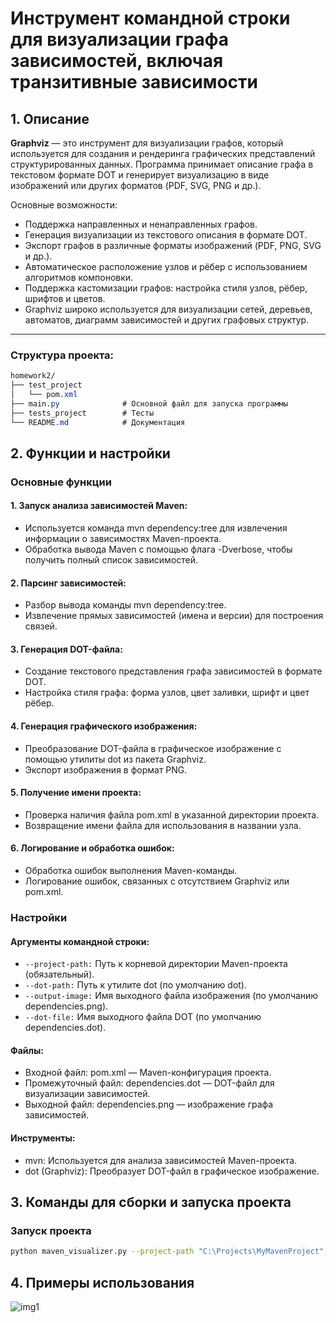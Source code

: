 # Инструмент командной строки для визуализации графа зависимостей, включая транзитивные зависимости

## 1. Описание

**Graphviz** — это инструмент для визуализации графов, который используется для создания и рендеринга графических представлений структурированных данных. Программа принимает описание графа в текстовом формате DOT и генерирует визуализацию в виде изображений или других форматов (PDF, SVG, PNG и др.).

Основные возможности:

- Поддержка направленных и ненаправленных графов.
- Генерация визуализации из текстового описания в формате DOT.
- Экспорт графов в различные форматы изображений (PDF, PNG, SVG и др.).
- Автоматическое расположение узлов и рёбер с использованием алгоритмов компоновки.
- Поддержка кастомизации графов: настройка стиля узлов, рёбер, шрифтов и цветов.
- Graphviz широко используется для визуализации сетей, деревьев, автоматов, диаграмм зависимостей и других графовых структур.

---
### Структура проекта:
```css
homework2/
├── test_project
│   └── pom.xml
├── main.py              # Основной файл для запуска программы
├── tests_project        # Тесты 
└── README.md            # Документация
```

## 2. Функции и настройки

### Основные функции

#### 1. Запуск анализа зависимостей Maven:

- Используется команда mvn dependency:tree для извлечения информации о зависимостях Maven-проекта.
- Обработка вывода Maven с помощью флага -Dverbose, чтобы получить полный список зависимостей.

#### 2. Парсинг зависимостей:

- Разбор вывода команды mvn dependency:tree.
- Извлечение прямых зависимостей (имена и версии) для построения связей.

#### 3. Генерация DOT-файла:

- Создание текстового представления графа зависимостей в формате DOT.
- Настройка стиля графа: форма узлов, цвет заливки, шрифт и цвет рёбер.

#### 4. Генерация графического изображения:

- Преобразование DOT-файла в графическое изображение с помощью утилиты dot из пакета Graphviz.
- Экспорт изображения в формат PNG.

#### 5. Получение имени проекта:

- Проверка наличия файла pom.xml в указанной директории проекта.
- Возвращение имени файла для использования в названии узла.

#### 6. Логирование и обработка ошибок:

- Обработка ошибок выполнения Maven-команды.
- Логирование ошибок, связанных с отсутствием Graphviz или pom.xml.

### Настройки

#### Аргументы командной строки:

- `--project-path:` Путь к корневой директории Maven-проекта (обязательный).
- `--dot-path:` Путь к утилите dot (по умолчанию dot).
- `--output-image:` Имя выходного файла изображения (по умолчанию dependencies.png).
- `--dot-file:` Имя выходного файла DOT (по умолчанию dependencies.dot).

#### Файлы:

- Входной файл: pom.xml — Maven-конфигурация проекта.
- Промежуточный файл: dependencies.dot — DOT-файл для визуализации зависимостей.
- Выходной файл: dependencies.png — изображение графа зависимостей.

#### Инструменты:

- mvn: Используется для анализа зависимостей Maven-проекта.
- dot (Graphviz): Преобразует DOT-файл в графическое изображение.

## 3. Команды для сборки и запуска проекта

### Запуск проекта

   ```bash
   python maven_visualizer.py --project-path "C:\Projects\MyMavenProject" --dot-path "C:\Program Files\Graphviz\bin\dot.exe" --output-image "output.png" --dot-file "output.dot"

   ```

## 4. Примеры использования

![img1](media/output.jpg)
